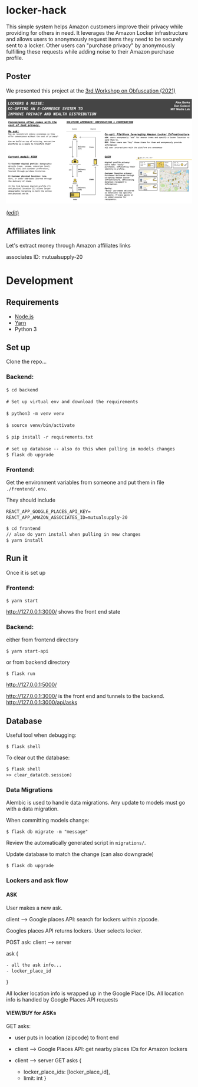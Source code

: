 # locker-hack
This simple system helps Amazon customers improve their privacy while providing for others in need. It leverages the Amazon Locker infrastructure  and allows users to anonymously request  items they need to be securely sent to a locker.  Other users can "purchase privacy" by anonymously fulfilling these requests while adding noise to their Amazon purchase profile.

## Poster

We presented this project at the [3rd Workshop on Obfuscation (2021)](https://www.obfuscationworkshop.org/)

![poster](poster.png)

[(edit)](https://docs.google.com/presentation/d/1DY58HAHGyYpKlxFrMIPpR8vLTYD1IAxzyV8kDkAF40g/)



## Affiliates link

Let's extract money through Amazon affiliates  links

associates ID:
mutualsupply-20


# Development

## Requirements

- [Node.js](https://nodejs.org/)
- [Yarn](https://yarnpkg.com/)
- Python 3


## Set up

Clone the repo...


### Backend:

```
$ cd backend

# Set up virtual env and download the requirements

$ python3 -m venv venv

$ source venv/bin/activate

$ pip install -r requirements.txt

# set up database -- also do this when pulling in models changes
$ flask db upgrade

```

### Frontend:

Get the environment variables from someone and put them in file `./frontend/.env`.

They should include
```
REACT_APP_GOOGLE_PLACES_API_KEY=
REACT_APP_AMAZON_ASSOCIATES_ID=mutualsupply-20
```


```
$ cd frontend
// also do yarn install when pulling in new changes
$ yarn install
```

## Run it
Once it is set up

### Frontend:

```
$ yarn start
```
http://127.0.0.1:3000/ shows the front end state

### Backend:

either from frontend directory
```
$ yarn start-api
```
or from backend directory
```
$ flask run
```
http://127.0.0.1:5000/

http://127.0.0.1:3000/ is the front end and tunnels to the backend.
http://127.0.0.1:3000/api/asks


## Database


Useful tool when debugging:
```
$ flask shell
```

To clear out the database:
```
$ flask shell
>> clear_data(db.session)
```


### Data Migrations

Alembic is used to handle data migrations. Any update to models must go with a data migration.

When committing models change:

```
$ flask db migrate -m "message"
```
Review the automatically generated script in `migrations/`.

Update database to match the change (can also downgrade)

```
$ flask db upgrade
```


### Lockers and ask flow


#### ASK

User makes a new ask.

client --> Google places API: search for lockers within zipcode.

Googles places API returns lockers. User selects locker.

POST ask: client --> server

ask {

	- all the ask info...
	- locker_place_id

}

All locker location info is wrapped up in the Google Place IDs.
All location info is handled by Google Places API requests


#### VIEW/BUY for ASKs

GET asks: 
- user puts in location (zipcode) to front end
- client --> Google Places API: get nearby places IDs for Amazon lockers
- client --> server GET asks {

	- locker_place_ids: [locker_place_id],
	- limit: int
}
